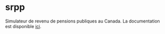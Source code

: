# srpp
Simulateur de revenu de pensions publiques au Canada. 
La documentation est disponible [ici](https://creei-models.github.io/srpp/index.html).
